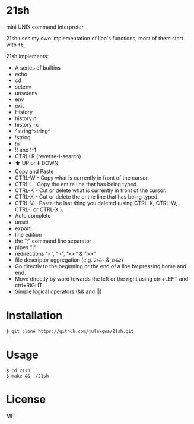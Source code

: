 # 21sh
mini UNIX command interpreter.

21sh uses my own implementation of libc's functions, most of them start with `ft_`

21sh implements:

* A series of builtins
 * echo 
 * cd
 * setenv
 * unsetenv
 * env
 * exit
* History
 * history n
 * history -c
 * ^string^string^
 * !string
 * !n
 * !! and !-1
 * CTRL+R (reverse-i-search)
 * :arrow_up: UP or :arrow_down: DOWN
* Copy and Paste
 * CTRL-W - Copy what is currently in front of the cursor.
 * CTRL-I - Copy the entire line that has being typed.
 * CTRL-K - Cut or delete what is currently in front of the cursor.
 * CTRL-X - Cut or delete the entire line that has being typed.
 * CTRL-V - Paste the last thing you deleted (using CTRL-K, CTRL-W, CTRL-I or CTRL-X ).
* Auto complete
* unset
* export
* line edition
* the “;” command line separator
* pipes “|”
* redirections “<”, “>”, “<<” & “>>”
* file descriptor aggregation (e.g. ``2>&-`` & ``1>&2``)
* Go directly to the beginning or the end of a line by pressing home and end.
* Move directly by word towards the left or the right using ctrl+LEFT and ctrl+RIGHT.
* Simple logical operators (&& and ||)

# Installation
```
$ git clone https://github.com/julekgwa/21sh.git
```

# Usage
```
$ cd 21sh
$ make && ./21sh

```
# License
MIT